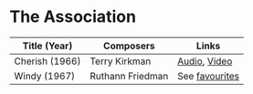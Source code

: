 # The Association

Title (Year)                    | Composers                 | Links
--------------------------------|---------------------------|------
Cherish (1966)                  | Terry Kirkman             | [Audio](https://www.youtube.com/watch?v=b9tAdPN3FZ4), [Video](https://www.youtube.com/watch?v=RaHwpyntbGc)
Windy   (1967)                  | Ruthann Friedman          | See [favourites](../music_pop_fav.md)

